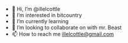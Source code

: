 - 👋 Hi, I’m @illelcottle
- 👀 I’m interested in bitcountry
- 🌱 I’m currently learning 
- 💞️ I’m looking to collaborate on with mr. Beast
- 📫 How to reach me illelcottle@gmail.com

<!---
illelcottle/illelcottle is a ✨ special ✨ repository because its `README.md` (this file) appears on your GitHub profile.
You can click the Preview link to take a look at your changes.
--->
